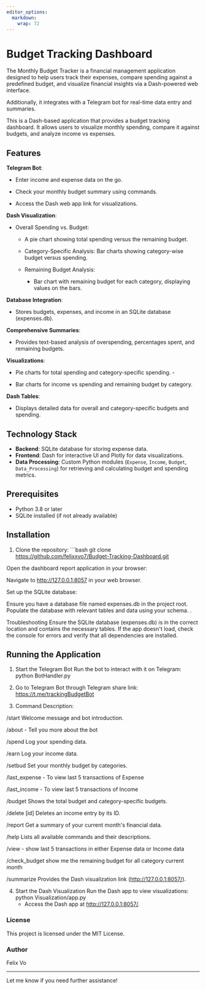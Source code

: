 ```yaml
---
editor_options: 
  markdown: 
    wrap: 72
---
```


# Budget Tracking Dashboard

The Monthly Budget Tracker is a financial management application
designed to help users track their expenses, compare spending against a
predefined budget, and visualize financial insights via a Dash-powered
web interface.

Additionally, it integrates with a Telegram bot for real-time data entry
and summaries.

This is a Dash-based application that provides a budget tracking
dashboard. It allows users to visualize monthly spending, compare it
against budgets, and analyze income vs expenses.

## Features

**Telegram Bot**:

-   Enter income and expense data on the go.

-   Check your monthly budget summary using commands.

-   Access the Dash web app link for visualizations.

**Dash Visualization**:

-   Overall Spending vs. Budget:

    -   A pie chart showing total spending versus the remaining budget.

    -   Category-Specific Analysis: Bar charts showing category-wise
        budget versus spending.

    -   Remaining Budget Analysis:

        -   Bar chart with remaining budget for each category,
            displaying values on the bars.

**Database Integration**:

-   Stores budgets, expenses, and income in an SQLite database
    (expenses.db).

**Comprehensive Summaries**:

-   Provides text-based analysis of overspending, percentages spent, and
    remaining budgets.

**Visualizations**:

-   Pie charts for total spending and category-specific spending. -

-   Bar charts for income vs spending and remaining budget by category.

**Dash Tables**:

-   Displays detailed data for overall and category-specific budgets and
    spending.

## Technology Stack

-   **Backend**: SQLite database for storing expense data.
-   **Frontend**: Dash for interactive UI and Plotly for data
    visualizations.
-   **Data Processing**: Custom Python modules (`Expense`, `Income`,
    `Budget`, `Data_Processing`) for retrieving and calculating budget
    and spending metrics.

## Prerequisites

-   Python 3.8 or later
-   SQLite installed (if not already available)

## Installation

1.  Clone the repository: \`\`\`bash git clone
    <https://github.com/felixxvo7/Budget-Tracking-Dashboard.git>

Open the dashboard report application in your browser:

Navigate to <http://127.0.0.1:8057> in your web browser.

Set up the SQLite database:

Ensure you have a database file named expenses.db in the project root.
Populate the database with relevant tables and data using your schema. .

Troubleshooting Ensure the SQLite database (expenses.db) is in the
correct location and contains the necessary tables. If the app doesn't
load, check the console for errors and verify that all dependencies are
installed.

## Running the Application

1.  Start the Telegram Bot Run the bot to interact with it on Telegram:
    python BotHandler.py
2. Go to Telegram Bot through Telegram share link: https://t.me/trackingBudgetBot

3. Command Description:

/start Welcome message and bot introduction.

/about - Tell you more about the bot

/spend Log your spending data.

/earn Log your income data.

/setbud Set your monthly budget by categories.

/last_expense - To view last 5 transactions of Expense

/last_income - To view last 5 transactions of Income

/budget Shows the total budget and category-specific budgets.

/delete [id] Deletes an income entry by its ID.

/report Get a summary of your current month's financial data.

/help Lists all available commands and their descriptions.

/view - show last 5 transactions in either Expense data or Income data

/check_budget show me the remaining budget for all category current
month

/summarize Provides the Dash visualization link
(<http://127.0.0.1:8057/>).

4.  Start the Dash Visualization Run the Dash app to view
    visualizations: python Visualization/app.py
    -   Access the Dash app at <http://127.0.0.1:8057/>.

### License

This project is licensed under the MIT License.

### Author

Felix Vo

------------------------------------------------------------------------

Let me know if you need further assistance!
